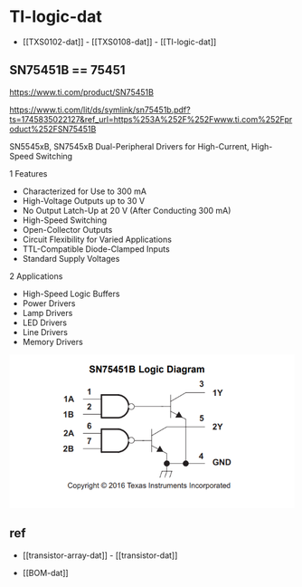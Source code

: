 
# TI-logic-dat

- [[TXS0102-dat]] - [[TXS0108-dat]] - [[TI-logic-dat]]

## SN75451B == 75451

https://www.ti.com/product/SN75451B

https://www.ti.com/lit/ds/symlink/sn75451b.pdf?ts=1745835022127&ref_url=https%253A%252F%252Fwww.ti.com%252Fproduct%252FSN75451B

SN5545xB, SN7545xB Dual-Peripheral Drivers for High-Current, High-Speed Switching

1 Features
- Characterized for Use to 300 mA
- High-Voltage Outputs up to 30 V
- No Output Latch-Up at 20 V (After Conducting 300 mA)
- High-Speed Switching
- Open-Collector Outputs
- Circuit Flexibility for Varied Applications
- TTL-Compatible Diode-Clamped Inputs
- Standard Supply Voltages

2 Applications
- High-Speed Logic Buffers
- Power Drivers
- Lamp Drivers
- LED Drivers
- Line Drivers
- Memory Drivers



![](2025-04-28-18-10-50.png)


## ref 

- [[transistor-array-dat]] - [[transistor-dat]]

- [[BOM-dat]]